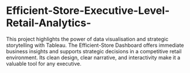 # Efficient-Store-Executive-Level-Retail-Analytics-
This project highlights the power of data visualisation and strategic storytelling with Tableau. The Efficient-Store Dashboard offers immediate business insights and supports strategic decisions in a competitive retail environment. Its clean design, clear narrative, and interactivity make it a valuable tool for any executive.
